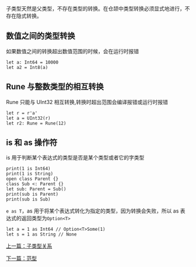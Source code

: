 子类型天然是父类型，不存在类型的转换。在仓颉中类型转换必须显式地进行，不存在隐式转换。

## 数值之间的类型转换

如果数值之间的转换超出数值范围的时候，会在运行时报错

```
let a: Int64 = 10000
let a2 = Int8(a)
```

## Rune 与整数类型的相互转换

Rune 只能与 UInt32 相互转换,转换时超出范围会编译报错或运行时报错

```
let r = r'a'
let a = UInt32(r)
let r2: Rune = Rune(12)
```

## is 和 as 操作符

is 用于判断某个表达式的类型是否是某个类型或者它的字类型

```
print(1 is Int64)
print(1 is String)
open class Parent {}
class Sub <: Parent {}
let sub: Parent = Sub()
print(sub is Parent)
print(sub is Sub)
```

`e as T`，as 用于将某个表达式转化为指定的类型，因为转换会失败，所以 as 表达式的返回类型为`Option<T>`

```
let a = 1 as Int64 // Option<T>Some(1)
let s = 1 as String // None
```

[上一篇：子类型关系](./sub-type.md)

[下一篇：范型](./generic.md)
